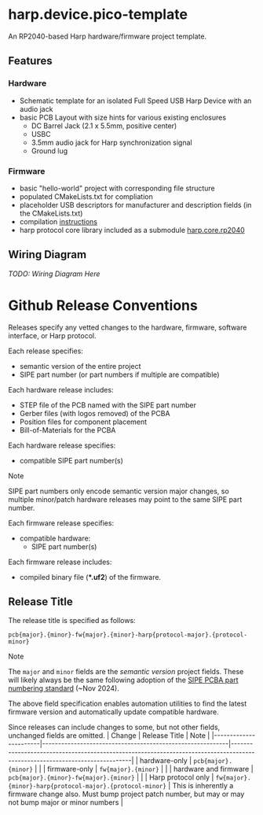 # harp.device.pico-template

An RP2040-based Harp hardware/firmware project template.

## Features
### Hardware
* Schematic template for an isolated Full Speed USB Harp Device with an audio jack
* basic PCB Layout with size hints for various existing enclosures
  * DC Barrel Jack (2.1 x 5.5mm, positive center)
  * USBC
  * 3.5mm audio jack for Harp synchronization signal
  * Ground lug
### Firmware
* basic "hello-world" project with corresponding file structure
* populated CMakeLists.txt for compliation
* placeholder USB descriptors for manufacturer and description fields (in the CMakeLists.txt)
* compilation [instructions](./firmware/README.md)
* harp protocol core library included as a submodule [harp.core.rp2040](https://github.com/AllenNeuralDynamics/harp.core.rp2040)

## Wiring Diagram

*TODO: Wiring Diagram Here*

# Github Release Conventions
Releases specify any vetted changes to the hardware, firmware, software interface, or Harp protocol.

Each release specifies:
* semantic version of the entire project
* SIPE part number (or part numbers if multiple are compatible)

Each hardware release includes:
* STEP file of the PCB named with the SIPE part number
* Gerber files (with logos removed) of the PCBA
* Position files for component placement
* Bill-of-Materials for the PCBA

Each hardware release specifies:
* compatible SIPE part number(s)

> [!NOTE]
> SIPE part numbers only encode semantic version major changes, so multiple minor/patch hardware releases may point to the same SIPE part number. 

Each firmware release specifies:
* compatible hardware:
  * SIPE part number(s)

Each firmware release includes:
* compiled binary file (**\*.uf2**) of the firmware.

## Release Title
The release title is specified as follows:

`pcb{major}.{minor}-fw{major}.{minor}-harp{protocol-major}.{protocol-minor}`

> [!NOTE]
> The `major` and `minor` fields are the *semantic version* project fields. These will likely always be the same following adoption of the [SIPE PCBA part numbering standard](https://alleninstitute.sharepoint.com/:w:/s/Instrumentation/EYsRN8q4jHJDmG5DNf-gaM0Bq418YMXollFxtB9d_NZ6pg?e=joLAvU) (~Nov 2024).

The above field specification enables automation utilities to find the latest firmware version and automatically update compatible hardware.

Since releases can include changes to some, but not other fields, unchanged fields are omitted.
| Change                | Release Title                                             | Note                                                                                                                       |
|-----------------------|-----------------------------------------------------------|----------------------------------------------------------------------------------------------------------------------------|
| hardware-only         | `pcb{major}.{minor}`                                      |                                                                                                                            |
| firmware-only         | `fw{major}.{minor}`                                       |                                                                                                                            |
| hardware and firmware | `pcb{major}.{minor}-fw{major}.{minor}`                    |                                                                                                                            |
| Harp protocol only    | `fw{major}.{minor}-harp{protocol-major}.{protocol-minor}` | This is inherently a firmware change also. Must bump project patch number, but may  or may not bump major or minor numbers |
